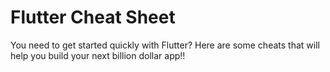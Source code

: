 # Flutter Cheat Sheet
You need to get started quickly with Flutter? Here are some cheats that will help you build your next billion dollar app!!
